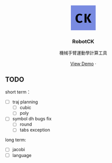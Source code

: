 <br />
<div align="center">
  <a href="https://github.com/CKAyano/robotck">
    <img src="conf/ico/icon.png" alt="Logo" width="80" height="80">
  </a>

<h3 align="center">RobotCK</h3>

  <p align="center">
    機械手臂運動學計算工具
    <br />
    <br />
    <a href="https://youtu.be/rfVFEZH3Cw8">View Demo</a>
    ·
  </p>
</div>

## TODO

short term：

* [ ] traj planning
    * [ ] cubic
    * [ ] poly
* [ ] symbol dh bugs fix
    * [ ] round
    * [ ] tabs exception

long term:

* [ ] jacobi
* [ ] language
